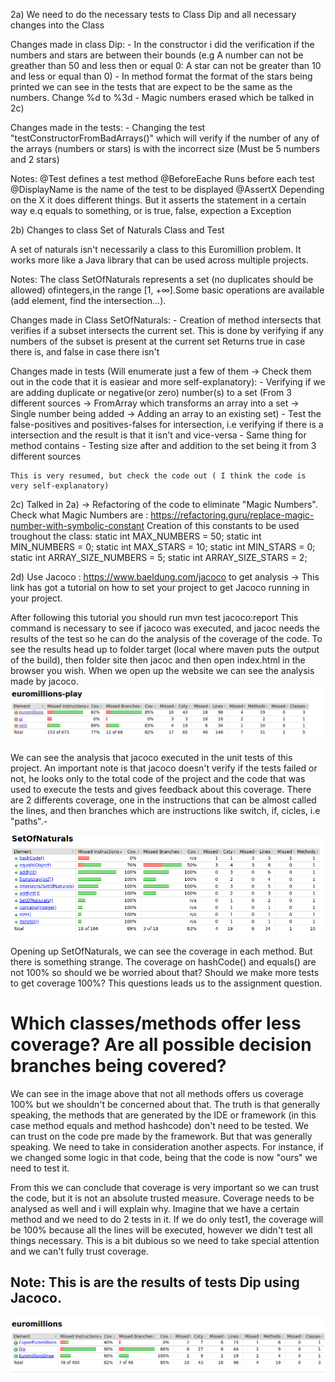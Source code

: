 2a) We need to do the necessary tests to Class Dip and all necessary changes into the Class

Changes made in class Dip:
    - In the constructor i did the verification if the numbers and stars are between their bounds (e.g A number can not be greather than 50 and less then or equal 0: A star can not be greater than 10 and less or equal than 0)
    - In method format the format of the stars being printed we can see in the tests that are expect to be the same as the numbers. Change %d to %3d
    - Magic numbers erased which be talked in 2c)

Changes made in the tests:
    - Changing the test "testConstructorFromBadArrays()" which will verify if the number of any of the arrays (numbers or stars) is with the incorrect size (Must be 5 numbers and 2 stars)

Notes:
@Test defines a test method
@BeforeEache Runs before each test
@DisplayName is the name of the test to be displayed
@AssertX Depending on the X it does different things. But it asserts the statement in a certain way e.q equals to something, or is true, false, expection a Exception

2b) Changes to class Set of Naturals Class and Test

A set of naturals isn't necessarily a class to this Euromillion problem. It works more like a Java library that can be used across multiple projects.

Notes: The class SetOfNaturals represents a set (no duplicates should be allowed) ofintegers,in the range [1, +∞].Some basic operations are available (add element, find the intersection...).

Changes made in Class SetOfNaturals:
    - Creation of method intersects that verifies if a subset intersects the current set. This is done by verifying if any numbers of the subset is present at the current set
      Returns true in case there is, and false in case there isn't

Changes made in tests (Will enumerate just a few of them -> Check them out in the code that it is easiear and more self-explanatory):
    - Verifying if we are adding duplicate or negative(or zero) number(s) to a set (From 3 different sources -> FromArray which transforms an array into a set
                                                                                                             -> Single number being added
                                                                                                             -> Adding an array to an existing set)
    - Test the false-positives and positives-falses for intersection, i.e verifying if there is a intersection and the result is that it isn't and vice-versa
    - Same thing for method contains
    - Testing size after and addition to the set being it from 3 different sources

    This is very resumed, but check the code out ( I think the code is very self-explanatory)
    
2c) Talked in 2a) -> Refactoring of the code to eliminate "Magic Numbers". Check what Magic Numbers are : https://refactoring.guru/replace-magic-number-with-symbolic-constant
    Creation of this constants to be used troughout the class:
        static int MAX_NUMBERS = 50;
        static int MIN_NUMBERS = 0;
        static int MAX_STARS = 10;
        static int MIN_STARS = 0;
        static int ARRAY_SIZE_NUMBERS = 5;
        static int ARRAY_SIZE_STARS = 2;

2d) Use Jacoco : https://www.baeldung.com/jacoco to get analysis -> This link has got a tutorial on how to set your project to get Jacoco running in your project.

After following this tutorial you should run mvn test jacoco:report
This command is necessary to see if jacoco was executed, and jacoc needs the results of the test so he can do the analysis of the coverage of the code.
To see the results head up to folder target (local where maven puts the output of the build), then folder site then jacoc and then open index.html in the browser you wish.
When we open up the website we can see the analysis made by jacoco.
![Screenshot](jacoco1.png)

We can see the analysis that jacoco executed in the unit tests of this project. An important note is that jacoco doesn't verify if the tests failed or not, he looks only to the total code of the project and the code that was used to execute the tests and gives feedback about this coverage.
There are 2 differents coverage, one in the instructions that can be almost called the lines, and then branches which are instructions like switch, if, cicles, i.e "paths".-


![Screenshot](jacoco2.png)

Opening up SetOfNaturals, we can see the coverage in each method. But there is something strange. The coverage on hashCode() and equals() are not 100% so should we be worried about that? Should we make more tests to get coverage 100%? This questions leads us to the assignment question.

# Which classes/methods offer less coverage? Are all possible decision branches being covered?

We can see in the image above that not all methods offers us coverage 100% but we shouldn't be concerned about that. The truth is that generally speaking, the methods that are generated by the IDE or framework (in this case method equals and method hashcode) don't need to be tested. We can trust on the code pre made by the framework. But that was generally speaking. We need to take in consideration another aspects. For instance, if we changed some logic in that code, being that the code is now "ours" we need to test it.

From this we can conclude that coverage is very important so we can trust the code, but it is not an absolute trusted measure. Coverage needs to be analysed as well and i will explain why. Imagine that we have a certain method and we need to do 2 tests in it. If we do only test1, the coverage will be 100% because all the lines will be executed, however we didn't test all things necessary. This is a bit dubious so we need to take special attention and we can't fully trust coverage.



## Note: This is are the results of tests Dip using Jacoco.
![Screenshot](jacoco3.png)